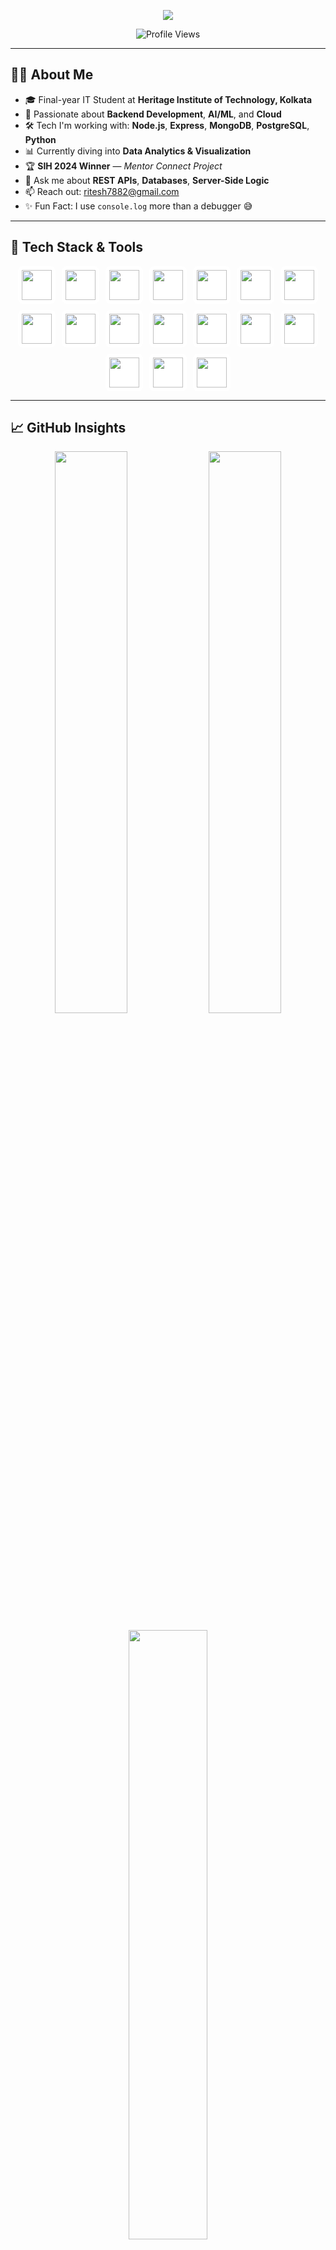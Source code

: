<!-- README Banner -->
<!-- README Banner -->

<p align="center">
  <img src="https://readme-typing-svg.vercel.app/?font=JetBrains+Mono&size=28&duration=2000&pause=1000&color=36BCF7&center=true&vCenter=true&width=1000&lines=Hey+there!+I'm+Ritesh+Kumar+👋;Backend+Developer+|+Cloud+Lover+|+AI%2FML+Explorer;Turning+Coffee+☕+into+Code+Everyday!" />
</p>

<!-- Profile Views -->
<p align="center">
  <img src="https://komarev.com/ghpvc/?username=ritesh7570&label=Visitors&style=flat-square&color=brightgreen" alt="Profile Views"/>
</p>

---

## 🙋‍♂️ About Me

- 🎓 Final-year IT Student at **Heritage Institute of Technology, Kolkata**
- 🧠 Passionate about **Backend Development**, **AI/ML**, and **Cloud**
- 🛠️ Tech I'm working with: **Node.js**, **Express**, **MongoDB**, **PostgreSQL**, **Python**
- 📊 Currently diving into **Data Analytics & Visualization**
- 🏆 **SIH 2024 Winner** — *Mentor Connect Project*
- 💬 Ask me about **REST APIs**, **Databases**, **Server-Side Logic**
- 📫 Reach out: [ritesh7882@gmail.com](mailto:ritesh7882@gmail.com)
- ✨ Fun Fact: I use `console.log` more than a debugger 😅

---

## 🔧 Tech Stack & Tools

<div align="center" style="display: flex; flex-wrap: wrap; gap: 10px; justify-content: center;">
  <div style="background: white; padding: 6px; border-radius: 8px;">
    <img src="https://cdn.jsdelivr.net/gh/devicons/devicon/icons/javascript/javascript-original.svg" width="48" />
  </div>
  <div style="background: white; padding: 6px; border-radius: 8px;">
    <img src="https://cdn.jsdelivr.net/gh/devicons/devicon/icons/nodejs/nodejs-original.svg" width="48" />
  </div>
  <div style="background: white; padding: 6px; border-radius: 8px;">
    <img src="https://cdn.jsdelivr.net/gh/devicons/devicon/icons/express/express-original.svg" width="48" />
  </div>
  <div style="background: white; padding: 6px; border-radius: 8px;">
    <img src="https://cdn.jsdelivr.net/gh/devicons/devicon/icons/react/react-original.svg" width="48" />
  </div>
  <div style="background: white; padding: 6px; border-radius: 8px;">
    <img src="https://cdn.jsdelivr.net/gh/devicons/devicon/icons/mongodb/mongodb-original.svg" width="48" />
  </div>
  <div style="background: white; padding: 6px; border-radius: 8px;">
    <img src="https://cdn.jsdelivr.net/gh/devicons/devicon/icons/postgresql/postgresql-original.svg" width="48" />
  </div>
  <div style="background: white; padding: 6px; border-radius: 8px;">
    <img src="https://cdn.jsdelivr.net/gh/devicons/devicon/icons/mysql/mysql-original.svg" width="48" />
  </div>
  <div style="background: white; padding: 6px; border-radius: 8px;">
    <img src="https://cdn.jsdelivr.net/gh/devicons/devicon/icons/python/python-original.svg" width="48" />
  </div>
  <div style="background: white; padding: 6px; border-radius: 8px;">
    <img src="https://cdn.jsdelivr.net/gh/devicons/devicon/icons/c/c-original.svg" width="48" />
  </div>
  <div style="background: white; padding: 6px; border-radius: 8px;">
    <img src="https://cdn.jsdelivr.net/gh/devicons/devicon/icons/cplusplus/cplusplus-original.svg" width="48" />
  </div>
  <div style="background: white; padding: 6px; border-radius: 8px;">
    <img src="https://cdn.jsdelivr.net/gh/devicons/devicon/icons/java/java-original.svg" width="48" />
  </div>
  <div style="background: white; padding: 6px; border-radius: 8px;">
    <img src="https://cdn.jsdelivr.net/gh/devicons/devicon/icons/amazonwebservices/amazonwebservices-original.svg" width="48" />
  </div>
  <div style="background: white; padding: 6px; border-radius: 8px;">
    <img src="https://cdn.jsdelivr.net/gh/devicons/devicon/icons/git/git-original.svg" width="48" />
  </div>
  <div style="background: white; padding: 6px; border-radius: 8px;">
    <img src="https://cdn.jsdelivr.net/gh/devicons/devicon/icons/github/github-original.svg" width="48" />
  </div>
  <div style="background: white; padding: 6px; border-radius: 8px;">
    <img src="https://cdn.jsdelivr.net/gh/devicons/devicon/icons/postman/postman-original.svg" width="48" />
  </div>
  <div style="background: white; padding: 6px; border-radius: 8px;">
    <img src="https://cdn.jsdelivr.net/gh/devicons/devicon/icons/figma/figma-original.svg" width="48" />
  </div>
  <div style="background: white; padding: 6px; border-radius: 8px;">
    <img src="https://cdn.jsdelivr.net/gh/devicons/devicon/icons/vscode/vscode-original.svg" width="48" />
  </div>
</div>



---

## 📈 GitHub Insights

<p align="center">
  <img src="https://github-readme-stats.vercel.app/api?username=ritesh7570&show_icons=true&theme=tokyonight&hide_border=true" width="48%" />
  <img src="https://streak-stats.demolab.com/?user=ritesh7570&theme=tokyonight&hide_border=true" width="48%" />
</p>

<p align="center">
  <img src="https://github-readme-stats.vercel.app/api/top-langs/?username=ritesh7570&layout=compact&theme=tokyonight&hide_border=true" width="50%" />
</p>

---

## 🚀 Projects & Achievements

- 🧑‍💻 **MentorConnect** – Smart India Hackathon 2024 Winning Project (Backend)
- 📊 **EV Dashboard** – React + Charts.js based visual dashboard
- 🧑‍💻 **Alumni Connect** – Hack Heritage Top 25 Project from 200 (Backend + Tean lead)
- 💡 Always building something new — AI tools, APIs, or backend systems

---

## 🤝 Let's Connect

<p align="center">
  <a href="https://www.linkedin.com/in/ritesh-kumar-919b0121b/" target="_blank">
    <img src="https://skillicons.dev/icons?i=linkedin" />
  </a>
  <a href="https://github.com/ritesh7570" target="_blank">
    <img src="https://skillicons.dev/icons?i=github" />
  </a>
  <a href="mailto:ritesh7882@gmail.com">
    <img src="https://skillicons.dev/icons?i=gmail" />
  </a>
</p>

---

<!-- Footer Banner -->
<p align="center">
  <img src="https://capsule-render.vercel.app/api?type=waving&color=0ABDE3&height=180&section=footer&text=Thanks%20for%20visiting%20my%20profile!&fontSize=24&fontColor=ffffff&fontAlign=50&descAlign=50" />
</p>

